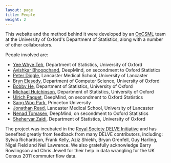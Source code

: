 ```yaml
---
layout: page
title: People
weight: 2
---
```


This website and the method behind it were developed by an [OxCSML](http://csml.stats.ox.ac.uk/) team at the University of Oxford's Department of Statistics, along with a number of other
collaborators.

People involved are:
* [Yee Whye Teh](https://www.stats.ox.ac.uk/~teh/), Department of Statistics, University of Oxford
* [Avishkar Bhoopchand](https://www.linkedin.com/in/avishkarbhoopchand), DeepMind, on secondment to Oxford Statistics
* [Peter Diggle](https://www.lancaster.ac.uk/staff/diggle/), Lancaster Medical School, University of Lancaster
* [Bryn Elesedy](https://bryn.ai/), Department of Computer Science, University of Oxford
* [Bobby He](http://csml.stats.ox.ac.uk/people/he/), Department of Statistics, University of Oxford
* [Michael Hutchinson](https://mjhutchinson.github.io/), Department of Statistics, University of Oxford
* [Ulrich Paquet](http://ulrichpaquet.com/), DeepMind, on secondment to Oxford Statistics
* [Sang Woo Park](https://scholar.google.ca/citations?user=ZSCrs78AAAAJ&hl=en), Princeton University
* [Jonathan Read](https://www.lancaster.ac.uk/people-profiles/jonathan-read), Lancaster Medical School, University of Lancaster
* [Nenad Tomasev](https://ailab.ijs.si/nenad_tomasev/), DeepMind, on secondment to Oxford Statistics
* [Sheheryar Zaidi](https://shehzaidi.github.io/), Department of Statistics, University of Oxford

The project was incubated in the [Royal Society DELVE Initiative](https://rs-delve.github.io)
and has benefited greatly from feedback from many DELVE contributors, 
including: Sylvia Richardson, Frank Kelly, Aziz Shiekh, Bryan Grenfell, Guy Harling, 
Nigel Field and Neil Lawrence. 
We also gratefully acknowledge Barry Rowlingson and Chris Jewell for their help in data
wrangling for the UK Census 2011 commuter flow data.


